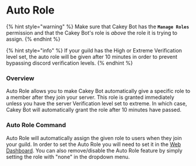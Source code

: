 # Auto Role

{% hint style="warning" %}
Make sure that Cakey Bot has the **`Manage Roles`** permission and that the Cakey Bot's role is _above_ the role it is trying to assign.
{% endhint %}

{% hint style="info" %}
If your guild has the High or Extreme Verification level set, the auto role will be given after 10 minutes in order to prevent bypassing discord verification levels.
{% endhint %}

### Overview

Auto Role allows you to make Cakey Bot automatically give a specific role to a member after they join your server. This role is granted immediately unless you have the server Verification level set to extreme. In which case, Cakey Bot will automatically grant the role after 10 minutes have passed.

### Auto Role Command

Auto Role will automatically assign the given role to users when they join your guild. In order to set the Auto Role you will need to set it in the [Web Dashboard](https://cakeybot.app/dashboard/public/). You can also remove/disable the Auto Role feature by simply setting the role with "none" in the dropdown menu.

